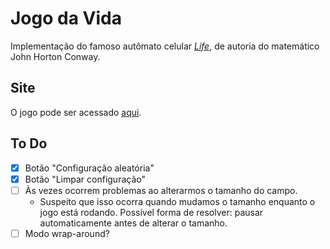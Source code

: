 # Jogo da Vida

Implementação do famoso autômato celular [_Life_](https://pt.wikipedia.org/wiki/Jogo_da_vida), de autoria do matemático John Horton Conway.

## Site

O jogo pode ser acessado [aqui](https://tiago-macedo.github.io/game-of-life/).

## To Do

- [x] Botão "Configuração aleatória"
- [x] Botão "Limpar configuração"
- [ ] Às vezes ocorrem problemas ao alterarmos o tamanho do campo.
    - Suspeito que isso ocorra quando mudamos o tamanho enquanto o jogo está rodando. Possível forma de resolver: pausar automaticamente antes de alterar o tamanho.
- [ ] Modo wrap-around?